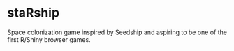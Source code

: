 # staRship
Space colonization game inspired by Seedship and aspiring to be one of the first R/Shiny browser games.
